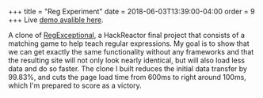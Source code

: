 +++
title = "Reg Experiment"
date = 2018-06-03T13:39:00-04:00
order = 9
+++
Live [demo avalible here](/projects/reg-exp/).

A clone of <a class="link" href="http://regexmatch.herokuapp.com/#/">RegExceptional</a>, a HackReactor final project that consists of a matching game to help teach regular expressions.  My goal is to show that we can get exactly the same functionality without any frameworks and that the resulting site will not only look nearly identical, but will also load less data and do so faster.  The clone I built reduces the initial data transfer by 99.83%, and cuts the page load time from 600ms to right around 100ms, which I'm prepared to score as a victory.

<!--more-->
